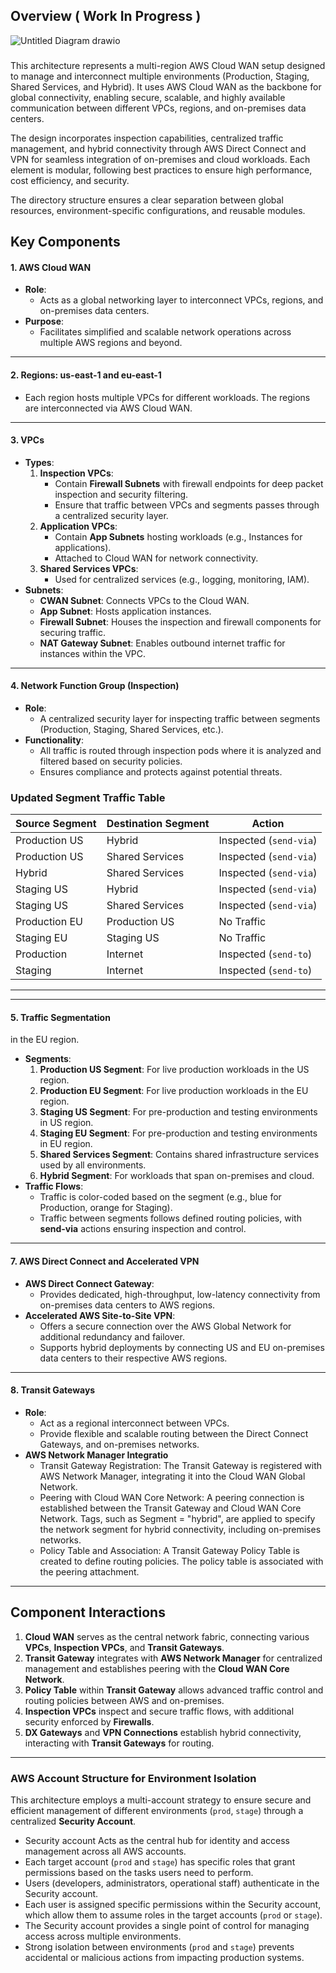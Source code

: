 

## Overview ( Work In Progress )

![Untitled Diagram drawio](https://github.com/user-attachments/assets/ae6dad1c-0800-49cd-9752-96bcda4fb9e4)


### 

This architecture represents a multi-region AWS Cloud WAN setup designed to manage and interconnect multiple environments (Production, Staging, Shared Services, and Hybrid). It uses AWS Cloud WAN as the backbone for global connectivity, enabling secure, scalable, and highly available communication between different VPCs, regions, and on-premises data centers.

The design incorporates inspection capabilities, centralized traffic management, and hybrid connectivity through AWS Direct Connect and VPN for seamless integration of on-premises and cloud workloads. Each element is modular, following best practices to ensure high performance, cost efficiency, and security.


The directory structure ensures a clear separation between global resources, environment-specific configurations, and reusable modules.


## Key Components 

#### 1. **AWS Cloud WAN**

- **Role**:
    - Acts as a global networking layer to interconnect VPCs, regions, and on-premises data centers.
- **Purpose**:
    - Facilitates simplified and scalable network operations across multiple AWS regions and beyond.

---

#### 2. **Regions: us-east-1 and eu-east-1**

- Each region hosts multiple VPCs for different workloads. The regions are interconnected via AWS Cloud WAN.

---

#### 3. **VPCs**

- **Types**:
    1. **Inspection VPCs**:
        - Contain **Firewall Subnets** with firewall endpoints for deep packet inspection and security filtering.
        - Ensure that traffic between VPCs and segments passes through a centralized security layer.
    2. **Application VPCs**:
        - Contain **App Subnets** hosting workloads (e.g., Instances for applications).
        - Attached to Cloud WAN for network connectivity.
    3. **Shared Services VPCs**:
        - Used for centralized services (e.g., logging, monitoring, IAM).
- **Subnets**:
    - **CWAN Subnet**: Connects VPCs to the Cloud WAN.
    - **App Subnet**: Hosts application instances.
    - **Firewall Subnet**: Houses the inspection and firewall components for securing traffic.
    - **NAT Gateway Subnet**: Enables outbound internet traffic for instances within the VPC.

---

#### 4. **Network Function Group (Inspection)**

- **Role**:
    - A centralized security layer for inspecting traffic between segments (Production, Staging, Shared Services, etc.).
- **Functionality**:
    - All traffic is routed through inspection pods where it is analyzed and filtered based on security policies.
    - Ensures compliance and protects against potential threats.
 

### Updated Segment Traffic Table

| **Source Segment**    | **Destination Segment**  | **Action**                   |
|-----------------------|--------------------------|-----------------------------|
| Production US         | Hybrid                   | Inspected (`send-via`)      |
| Production US         | Shared Services          | Inspected (`send-via`)      |
| Hybrid                | Shared Services          | Inspected (`send-via`)      |
| Staging US            | Hybrid                   | Inspected (`send-via`)      |
| Staging US            | Shared Services          | Inspected (`send-via`)      |
| Production EU         | Production US            | No Traffic                  |
| Staging EU            | Staging US               | No Traffic                  |
| Production            | Internet                 | Inspected (`send-to`)       |
| Staging               | Internet                 | Inspected (`send-to`)       |

---


---

#### 5. **Traffic Segmentation**

 in the EU region.
 
- **Segments**:
    1. **Production US Segment**: For live production workloads in the US region.
    2. **Production EU Segment**: For live production workloads in the EU region.
    3. **Staging US Segment**: For pre-production and testing environments in US region.
    4. **Staging EU Segment**: For pre-production and testing environments in EU region. 
    5. **Shared Services Segment**: Contains shared infrastructure services used by all environments.
    6. **Hybrid Segment**: For workloads that span on-premises and cloud.
- **Traffic Flows**:
    - Traffic is color-coded based on the segment (e.g., blue for Production, orange for Staging).
    - Traffic between segments follows defined routing policies, with **send-via** actions ensuring inspection and control.

---

#### 7. **AWS Direct Connect and Accelerated VPN**

- **AWS Direct Connect Gateway**:
    - Provides dedicated, high-throughput, low-latency connectivity from on-premises data centers to AWS regions.
- **Accelerated AWS Site-to-Site VPN**:
    - Offers a secure connection over the AWS Global Network for additional redundancy and failover.
    - Supports hybrid deployments by connecting US and EU on-premises data centers to their respective AWS regions.

---

#### 8. **Transit Gateways**

- **Role**:
    - Act as a regional interconnect between VPCs.
    - Provide flexible and scalable routing between the Direct Connect Gateways, and on-premises networks.
- **AWS Network Manager Integratio**
   - Transit Gateway Registration: The Transit Gateway is registered with AWS Network Manager, integrating it into the Cloud WAN Global Network.
   - Peering with Cloud WAN Core Network: A peering connection is established between the Transit Gateway and Cloud WAN Core Network. Tags, such as Segment = "hybrid", are applied to specify the network segment for hybrid connectivity, including on-premises networks.
   - Policy Table and Association: A Transit Gateway Policy Table is created to define routing policies. The policy table is associated with the peering attachment.
---

## Component Interactions

1. **Cloud WAN** serves as the central network fabric, connecting various **VPCs**, **Inspection VPCs**, and **Transit Gateways**.
2. **Transit Gateway** integrates with **AWS Network Manager** for centralized management and establishes peering with the **Cloud WAN Core Network**.
3. **Policy Table** within **Transit Gateway** allows advanced traffic control and routing policies between AWS and on-premises.
4. **Inspection VPCs** inspect and secure traffic flows, with additional security enforced by **Firewalls**.
5. **DX Gateways** and **VPN Connections** establish hybrid connectivity, interacting with **Transit Gateways** for routing.

---

### AWS Account Structure for Environment Isolation

This architecture employs a multi-account strategy to ensure secure and efficient management of different environments (`prod`, `stage`) through a centralized **Security Account**. 

- Security account Acts as the central hub for identity and access management across all AWS accounts.
- Each target account (`prod` and `stage`) has specific roles that grant permissions based on the tasks users need to perform.
- Users (developers, administrators, operational staff) authenticate in the Security account.
- Each user is assigned specific permissions within the Security account, which allow them to assume roles in the target accounts (`prod` or `stage`).
- The Security account provides a single point of control for managing access across multiple environments.
- Strong isolation between environments (`prod` and `stage`) prevents accidental or malicious actions from impacting production systems.


